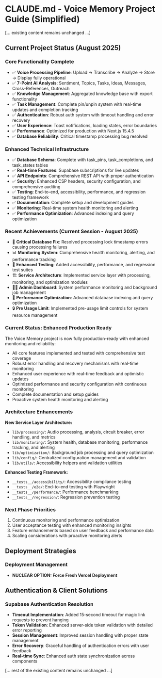# CLAUDE.md - Voice Memory Project Guide (Simplified)

[... existing content remains unchanged ...]

## Current Project Status (August 2025)

### Core Functionality Complete
- ✅ **Voice Processing Pipeline**: Upload → Transcribe → Analyze → Store → Display fully operational
- ✅ **7-Point AI Analysis**: Sentiment, Topics, Tasks, Ideas, Messages, Cross-References, Outreach
- ✅ **Knowledge Management**: Aggregated knowledge base with export functionality
- ✅ **Task Management**: Complete pin/unpin system with real-time updates and completion tracking
- ✅ **Authentication**: Robust auth system with timeout handling and error recovery
- ✅ **User Experience**: Toast notifications, loading states, error boundaries
- ✅ **Performance**: Optimized for production with Next.js 15.4.5
- ✅ **Database Reliability**: Critical timestamp processing bug resolved

### Enhanced Technical Infrastructure
- ✅ **Database Schema**: Complete with task_pins, task_completions, and task_states tables
- ✅ **Real-time Features**: Supabase subscriptions for live updates
- ✅ **API Endpoints**: Comprehensive REST API with proper authentication
- ✅ **Security**: Enhanced CSP headers, security configuration, and comprehensive auditing
- ✅ **Testing**: End-to-end, accessibility, performance, and regression testing framework
- ✅ **Documentation**: Complete setup and development guides
- ✅ **Monitoring**: Real-time system health monitoring and alerting
- ✅ **Performance Optimization**: Advanced indexing and query optimization

### Recent Achievements (Current Session - August 2025)
- 🔧 **Critical Database Fix**: Resolved processing lock timestamp errors causing processing failures
- 📊 **Monitoring System**: Comprehensive health monitoring, alerting, and performance tracking
- 🧪 **Enhanced Testing**: Added accessibility, performance, and regression test suites
- 🏗️ **Service Architecture**: Implemented service layer with processing, monitoring, and optimization modules
- 👨‍💼 **Admin Dashboard**: System performance monitoring and background job management
- 🚀 **Performance Optimization**: Advanced database indexing and query optimization
- 🔒 **Pre Usage Limit**: Implemented pre-usage limit controls for system resource management

### Current Status: Enhanced Production Ready
The Voice Memory project is now fully production-ready with enhanced monitoring and reliability:
- All core features implemented and tested with comprehensive test coverage
- Robust error handling and recovery mechanisms with real-time monitoring
- Enhanced user experience with real-time feedback and optimistic updates
- Optimized performance and security configuration with continuous monitoring
- Complete documentation and setup guides
- Proactive system health monitoring and alerting

### Architecture Enhancements
**New Service Layer Architecture:**
- `lib/processing/`: Audio processing, analysis, circuit breaker, error handling, and metrics
- `lib/monitoring/`: System health, database monitoring, performance tracking, and alerting
- `lib/optimization/`: Background job processing and query optimization
- `lib/config/`: Centralized configuration management and validation
- `lib/utils/`: Accessibility helpers and validation utilities

**Enhanced Testing Framework:**
- `__tests__/accessibility/`: Accessibility compliance testing
- `__tests__/e2e/`: End-to-end testing with Playwright
- `__tests__/performance/`: Performance benchmarking
- `__tests__/regression/`: Regression prevention testing

### Next Phase Priorities
1. Continuous monitoring and performance optimization
2. User acceptance testing with enhanced monitoring insights
3. Feature enhancements based on user feedback and performance data
4. Scaling considerations with proactive monitoring alerts

## Deployment Strategies

### Deployment Management
- **NUCLEAR OPTION: Force Fresh Vercel Deployment**

## Authentication & Client Solutions

### Supabase Authentication Resolution
- **Timeout Implementation**: Added 15-second timeout for magic link requests to prevent hanging
- **Token Validation**: Enhanced server-side token validation with detailed error reporting
- **Session Management**: Improved session handling with proper state management
- **Error Recovery**: Graceful handling of authentication errors with user feedback
- **Real-time Sync**: Enhanced auth state synchronization across components

[... rest of the existing content remains unchanged ...]
